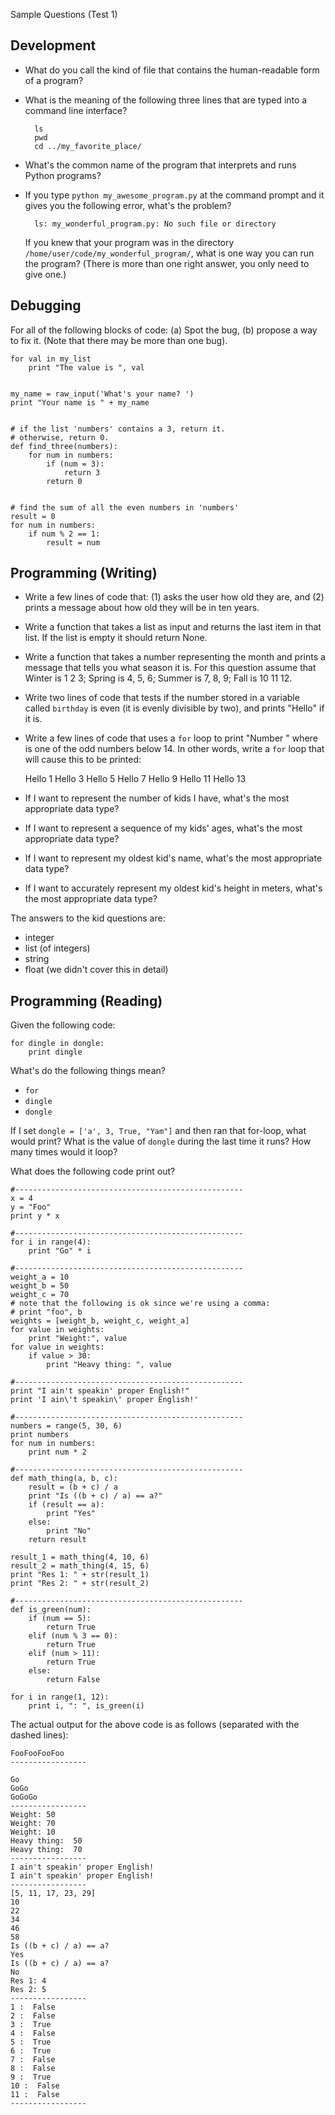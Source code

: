 Sample Questions (Test 1)

Development
---------

* What do you call the kind of file that contains the human-readable
form of a program?

* What is the meaning of the following three lines that are typed
into a command line interface?

    	ls
	    pwd
    	cd ../my_favorite_place/
	
* What's the common name of the program that interprets and runs
Python programs?

* If you type `python my_awesome_program.py` at the command prompt and it
  gives you the following error, what's the problem?

	    ls: my_wonderful_program.py: No such file or directory

  If you knew that your program was in the directory
  `/home/user/code/my_wonderful_program/`, what is one way you can run
  the program? (There is more than one right answer, you only need to
  give one.)

Debugging
--------

For all of the following blocks of code: (a) Spot the bug, (b) propose
  a way to fix it. (Note that there may be more than one bug).
  

	for val in my_list
		print "The value is ", val
	
	
	my_name = raw_input('What's your name? ')
	print "Your name is " + my_name
	
	
	# if the list 'numbers' contains a 3, return it.
	# otherwise, return 0.
	def find_three(numbers):
		for num in numbers:
			if (num = 3):
				return 3
			return 0
		
	
	# find the sum of all the even numbers in 'numbers'
	result = 0
	for num in numbers:
		if num % 2 == 1:
			result = num

Programming (Writing)
--------

* Write a few lines of code that: (1) asks the user how old they are,
  and (2) prints a message about how old they will be in ten years.
  
* Write a function that takes a list as input and returns the last
  item in that list. If the list is empty it should return None.

* Write a function that takes a number representing the month and
  prints a message that tells you what season it is. For this question
  assume that Winter is 1 2 3; Spring is 4, 5, 6; Summer is 7, 8, 9;
  Fall is 10 11 12.

* Write two lines of code that tests if the number stored in a
  variable called `birthday` is even (it is evenly divisible by two),
  and prints "Hello" if it is.
  
* Write a few lines of code that uses a `for` loop to print "Number
  <n>" where <n> is one of the odd numbers below 14. In other words,
  write a `for` loop that will cause this to be printed:
  
    Hello 1
	Hello 3
	Hello 5
	Hello 7
	Hello 9
	Hello 11
	Hello 13
	
* If I want to represent the number of kids I have, what's the most
  appropriate data type? 
  
* If I want to represent a sequence of my kids' ages, what's the most
  appropriate data type? 
  
* If I want to represent my oldest kid's name, what's the most
  appropriate data type? 
  
* If I want to accurately represent my oldest kid's height in meters,
  what's the most appropriate data type?
  
The answers to the kid questions are:

* integer
* list (of integers)
* string
* float (we didn't cover this in detail)

Programming (Reading)
---------

Given the following code:

	for dingle in dongle:
		print dingle

What's do the following things mean?

* `for`
* `dingle`
* `dongle`

If I set `dongle = ['a', 3, True, "Yam"]` and then ran that for-loop,
what would print? What is the value of `dongle` during the last time
it runs? How many times would it loop?

What does the following code print out?

    #---------------------------------------------------
    x = 4
	y = "Foo"
    print y * x

	#---------------------------------------------------
    for i in range(4):
		print "Go" * i

    #---------------------------------------------------
	weight_a = 10
    weight_b = 50
	weight_c = 70    
	# note that the following is ok since we're using a comma:
    # print "foo", b
	weights = [weight_b, weight_c, weight_a]
    for value in weights:
		print "Weight:", value
    for value in weights:
		if value > 30:
    		print "Heavy thing: ", value

	#---------------------------------------------------
    print "I ain't speakin' proper English!"
	print 'I ain\'t speakin\' proper English!'

    #---------------------------------------------------	
	numbers = range(5, 30, 6)
    print numbers
	for num in numbers:
    	print num * 2

	#---------------------------------------------------
    def math_thing(a, b, c):
		result = (b + c) / a
    	print "Is ((b + c) / a) == a?"
		if (result == a):
    		print "Yes"
		else:
    		print "No"
		return result

    result_1 = math_thing(4, 10, 6)
	result_2 = math_thing(4, 15, 6)
    print "Res 1: " + str(result_1)
	print "Res 2: " + str(result_2)

    #---------------------------------------------------
	def is_green(num):
    	if (num == 5):
			return True
    	elif (num % 3 == 0):
			return True
    	elif (num > 11):
			return True
    	else:
			return False

    for i in range(1, 12):
		print i, ": ", is_green(i)

The actual output for the above code is as follows (separated with the
dashed lines):

    FooFooFooFoo
	-----------------
	
	Go
    GoGo
	GoGoGo
	-----------------
    Weight: 50
	Weight: 70
    Weight: 10
	Heavy thing:  50
    Heavy thing:  70
	-----------------
	I ain't speakin' proper English!
    I ain't speakin' proper English!
	-----------------
	[5, 11, 17, 23, 29]
    10
	22
    34
	46
    58
	Is ((b + c) / a) == a?
    Yes
	Is ((b + c) / a) == a?
    No
	Res 1: 4
    Res 2: 5
	-----------------	
	1 :  False
    2 :  False
	3 :  True
    4 :  False
	5 :  True
    6 :  True
	7 :  False
    8 :  False
	9 :  True
    10 :  False
	11 :  False
	-----------------
